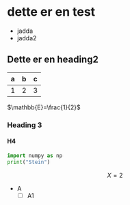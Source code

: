 # dette er en test

- jadda
- jadda2

## Dette er en heading2

| a   | b   | c   |
| --- | --- | --- |
| 1   | 2   | 3   |

$\mathbb{E}=\frac{1}{2}$

### Heading 3

#### H4

```Python
import numpy as np
print("Stein")
```

$$ X=2 $$

- A
  - [ ] A1
